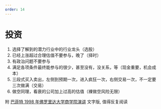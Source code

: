```yaml
---
order: 14
---
```


# 投资

1. 选择了解到的潜力行业中的行业龙头（选股）
2. 已经上涨超过合理估值不要参与，晚了（择时）
3. 有政治问题不要参与
4. 满足各项条件最终能参与的很少，甚至没有，没关系，等（现金重要，机会成本）
5. 三段式买入卖出，左侧到预期一次，进入疯狂一次，右侧交易一次，不一定要三次做满（交易）
6. 做空同理，看衰的公司加上过高的估值（裸做空风险无限）

附 [巴菲特 1998 年佛罗里达大学商学院演讲](https://finance.sina.com.cn/money/smjj/smdt/2022-01-24/doc-ikyamrmz7164822.shtml) 文字版, 值得反复阅读
